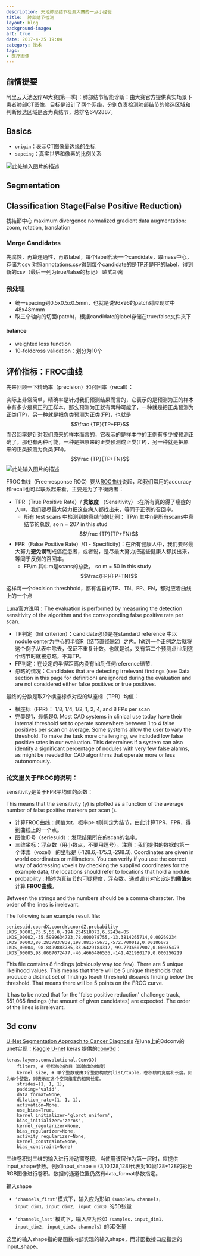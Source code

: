 ```yaml
---
description: 天池肺部结节检测大赛的一点小经验
title:  肺部结节检测
layout: blog
background-image:
art: true
date: 2017-4-25 19:04
category: 技术
tags:
- 医疗图像
---
```


## 前情提要

阿里云天池医疗AI大赛[第一季]：肺部结节智能诊断：由大赛官方提供真实场景下患者肺部CT图像，目标是设计了两个网络，分别负责检测肺部结节的候选区域和判断候选区域是否为真结节，总排名64/2887。

## Basics

- `origin`：表示CT图像最边缘的坐标
- `sapcing`：真实世界和像素的比例关系

![此处输入图片的描述][1]

## Segmentation

## Classification Stage(False Positive  Reduction)
找結節中心
maximum divergence normalized gradient
data augmentation: zoom, rotation, translation

### Merge Candidates
先腐蚀，再算连通性，再取label，每个label代表一个candidate，取mass中心，存储为csv
对照annotations.csv得到每个candidate的是TP还是FP的label，得到新的csv（最后一列为true/false的标记）
欧式距离
### 预处理

- 统一spacing到0.5x0.5x0.5mm，也就是说96x96的patch对应现实中48x48mmm
- 取三个轴向的切面(patch)，根据candidate的label存储在true/false文件夹下

#### balance

- weighted loss function
- 10-foldcross validation：划分为10个

## 评价指标：FROC曲线

先来回顾一下精确率（precision）和召回率（recall）：

实际上非常简单，精确率是针对我们预测结果而言的，它表示的是预测为正的样本中有多少是真正的正样本。那么预测为正就有两种可能了，一种就是把正类预测为正类(TP)，另一种就是把负类预测为正类(FP)，也就是
$$\frac {TP}{TP+FP}$$
而召回率是针对我们原来的样本而言的，它表示的是样本中的正例有多少被预测正确了。那也有两种可能，一种是把原来的正类预测成正类(TP)，另一种就是把原来的正类预测为负类(FN)。
$$\frac {TP}{TP+FN}$$
![此处输入图片的描述][2]

FROC曲线（Free-response ROC）要从[ROC曲线][3]说起，和我们常用的accuracy和recall也可以联系起来看。主要是为了平衡两者：

- TPR（True Positive Rate）/ **灵敏度** （Sensitivity） :在所有真的得了癌症的人中，我们要尽最大努力把这些病人都找出来，等同于正例的召回率。
    - 所有 test
scans 中检测到的真结节的比例： TP/n 其中n是所有scans中真结节的总数, so n = 207 in this stud
$$\frac {TP}{TP+FN}$$
- FPR（False Positive Rate）/(1 - Specificity)：在所有健康人中，我们要尽最大努力**避免误判**成癌症患者，或者说，是尽最大努力把这些健康人都找出来，等同于反例的召回率。
    -  FP/m 其中m是scans的总数。 so m = 50 in this study $$\frac{FP}{FP+TN}$$

这样每一个decision threshhold，都有各自的TP、TN、FP、FN，都对应着曲线上的一个点

[Luna官方说明][4]：The evaluation is performed by measuring the detection sensitivity of the algorithm and the corresponding false positive rate per scan.
-  TP判定（hit criterion）：candidate必须是在standard reference 中以nodule center为中心的半径R（结节直径除2）之内。hit到一个正例之后就将这个例子从表中除去，保证不重复计数。也就是说，又有第二个预测点hit到这个结节时就被忽略，不算TP。
-  FP判定：在设定的半径距离内没有hit到任何reference结节.
-  忽略的情况：Candidates that are detecting irrelevant findings (see Data section in this page for definition) are ignored during the evaluation and are not considered either false positives or true positives.

最终的分数是取7个横座标点对应的纵座标（TPR）均值：

- 横座标（FPR）： 1/8, 1/4, 1/2, 1, 2, 4, and 8 FPs per scan
-  完美是1，最低是0. Most CAD systems in clinical use today have their internal threshold set to operate somewhere between 1 to 4 false positives per scan on average. Some systems allow the user to vary the threshold. To make the task more challenging, we included low false positive rates in our evaluation. This determines if a system can also identify a significant percentage of nodules with very few false alarms, as might be needed for CAD algorithms that operate more or less autonomously.

### 论文里关于FROC的说明：

sensitivity是关于FPR平均值的函数：

 This means that the sensitivity (y) is plotted as a function of the average number of false positive markers per scan ().

- 计算FROC曲线：阈值为t，概率p≥ t则判定为结节，由此计算TPR、FPR，得到曲线上的一个点。
- 图像ID号（seriesuid）：发现结果所在的scan的名字。
- 三维坐标：浮点数（用小数点，不要用逗号）。注意：我们提供的数据的第一个体素（voxel） 的坐标是 (-128.6,-175.3,-298.3). Coordinates are given in world coordinates or millimeters. You can verify if you use the correct way of addressing voxels by checking the supplied coordinates for the example data, the locations should refer to locations that hold a nodule.
- probability : 描述为真结节的可疑程度，浮点数。通过调节对它设定的**阈值**来计算 **FROC曲线**。

Between the strings and the numbers should be a comma character. The order of the lines is irrelevant.

The following is an example result file:

```
seriesuid,coordX,coordY,coordZ,probability
LKDS_00001,75.5,56.0,-194.254518072,6.5243e-05
LKDS_00002,-35.5999634723,78.000078755,-13.3814265714,0.00269234
LKDS_00003,80.2837837838,198.881575673,-572.700012,0.00186072
LKDS_00004,-98.8499883785,33.6429184312,-99.7736607907,0.00035473
LKDS_00005,98.0667072477,-46.4666486536,-141.421980179,0.000256219

```
This file contains 8 findings (obviously way too few). There are 5 unique likelihood values. This means that there will be 5 unique thresholds that produce a distinct set of findings (each threshold discards finding below the threshold. That means there will be 5 points on the FROC curve.

It has to be noted that for the 'false positive reduction' challenge track, 551,065 findings (the amount of given candidates) are expected. The order of the lines is irrelevant.

## 3d conv

[U-Net Segmentation Approach to Cancer Diagnosis][5]
在luna上的3dconv的unet实现：[Kaggle U-net][6]
keras 提供的[conv3d][7]：

```
keras.layers.convolutional.Conv3D(
    filters, # 卷积核的数目（即输出的维度）
    kernel_size, # 单个整数或由3个整数构成的list/tuple，卷积核的宽度和长度。如为单个整数，则表示在各个空间维度的相同长度。
    strides=(1, 1, 1),
    padding='valid',
    data_format=None,
    dilation_rate=(1, 1, 1),
    activation=None,
    use_bias=True,
    kernel_initializer='glorot_uniform',
    bias_initializer='zeros',
    kernel_regularizer=None,
    bias_regularizer=None,
    activity_regularizer=None,
    kernel_constraint=None,
    bias_constraint=None)
```

三维卷积对三维的输入进行滑动窗卷积，当使用该层作为第一层时，应提供input_shape参数。例如input_shape = (3,10,128,128)代表对10帧128*128的彩色RGB图像进行卷积。数据的通道位置仍然有data_format参数指定。

输入shape

- `‘channels_first’`模式下，输入应为形如`（samples，channels，input_dim1，input_dim2, input_dim3）`的5D张量

- `‘channels_last’`模式下，输入应为形如`（samples，input_dim1，input_dim2, input_dim3，channels）`的5D张量

这里的输入shape指的是函数内部实现的输入shape，而非函数接口应指定的input_shape。


  [1]: http://upload-images.jianshu.io/upload_images/1156558-a483ffcb4ca3d4ee.png?imageMogr2/auto-orient/strip%7CimageView2/2/w/1240
  [2]: http://static.zybuluo.com/sixijinling/19kbgb66gbhj9yzropa03qm7/tp.png
  [3]: https://zh.m.wikipedia.org/wiki/%E9%9D%88%E6%95%8F%E5%BA%A6%E5%92%8C%E7%89%B9%E7%95%B0%E5%BA%A6
  [4]: https://luna16.grand-challenge.org/evaluation/
  [5]: https://www.kaggle.com/c/data-science-bowl-2017/details/tutorial
  [6]: https://github.com/Wrosinski/Kaggle-DSB/blob/master/LUNA/models/U-Net%203D/3DUNet_train_generator.py
  [7]: https://keras-cn.readthedocs.io/en/latest/layers/convolutional_layer/